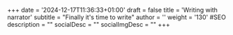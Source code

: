 +++
date = '2024-12-17T11:36:33+01:00'
draft = false
title = 'Writing with narrator'
subtitle = "Finally it's time to write"
author = ''
weight = '130'
#SEO
description = ""
socialDesc = ""
socialImgDesc = ""
+++
